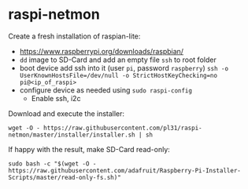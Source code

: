 # raspi-netmon

Create a fresh installation of raspian-lite:
- https://www.raspberrypi.org/downloads/raspbian/
- `dd` image to SD-Card and add an empty file `ssh` to root folder
- boot device add ssh into it (user `pi`, password `raspberry`)
  `ssh -o UserKnownHostsFile=/dev/null -o StrictHostKeyChecking=no pi@<ip_of_raspi>`
- configure device as needed using `sudo raspi-config`
  - Enable ssh, i2c

Download and execute the installer:
```
wget -O - https://raw.githubusercontent.com/pl31/raspi-netmon/master/installer/installer.sh | sh
```

If happy with the result, make SD-Card read-only:
```
sudo bash -c "$(wget -O - https://raw.githubusercontent.com/adafruit/Raspberry-Pi-Installer-Scripts/master/read-only-fs.sh)"
```
